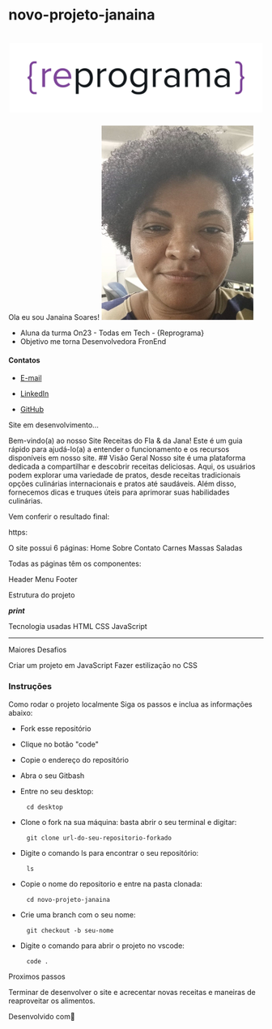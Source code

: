 # novo-projeto-janaina
<h1  align="center">

<img src="./assetsReadme/reprograma-fundos-claros.png" alt="logo reprograma" width="500">

</h1>
Ola eu sou Janaina Soares!

<img src="./assetsReadme/fotominha.jpeg" width=300 alt='foto ilustrativa de uma mulher ghost face'>

- Aluna da turma On23 - Todas em Tech - {Reprograma}
- Objetivo me torna Desenvolvedora FronEnd

#### Contatos

-  [E-mail](janaina.a.soares@hotmail.com) 

-  [LinkedIn](linkedin.com/in/janaina-antônia-soares-almeida-72321035) 

-  [GitHub](https://github.com/JanainaSoares)  

Site em desenvolvimento...

Bem-vindo(a) ao nosso Site Receitas do Fla & da Jana! Este é um guia rápido para ajudá-lo(a) a entender o funcionamento e os recursos disponíveis em nosso site. ## Visão Geral Nosso site é uma plataforma dedicada a compartilhar e descobrir receitas deliciosas. Aqui, os usuários podem explorar uma variedade de pratos, desde receitas tradicionais opções culinárias internacionais e pratos até saudáveis. Além disso, fornecemos dicas e truques úteis para aprimorar suas habilidades culinárias. 

Vem conferir o resultado final:

https:

O site possui 6 páginas:
Home
Sobre 
Contato
Carnes
Massas
Saladas

Todas as páginas têm os componentes:

Header
Menu
Footer

Estrutura do projeto

***print***

Tecnologia usadas
HTML
CSS
JavaScript

****

Maiores Desafios

Criar um projeto em JavaScript
Fazer estilizaçāo no CSS

### Instruções
Como rodar o projeto localmente
Siga os passos e inclua as informações abaixo:

* Fork esse repositório 
* Clique no botão "code"
* Copie o endereço do repositório
* Abra o seu Gitbash

* Entre no seu desktop:
```
     cd desktop
```
* Clone o fork na sua máquina: basta abrir o seu terminal e digitar:
  
```
     git clone url-do-seu-repositorio-forkado
```
* Digite o comando  ls para encontrar o seu repositório:
  
```
     ls
```
* Copie o nome do repositorio e entre na pasta clonada:
  
```
     cd novo-projeto-janaina
```
* Crie uma branch com o seu nome:
  
```
     git checkout -b seu-nome
```
* Digite o comando para abrir o projeto no vscode:
  
```
     code .
```

Proximos passos

Terminar de desenvolver o site e acrecentar novas receitas e maneiras de reaproveitar os alimentos.

Desenvolvido com💜

